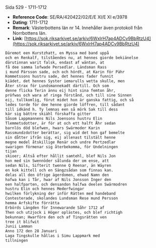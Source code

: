 Sida 529 - 1711-1712

- **Reference Code**: SE/RA/420422/02/E/E XI/E XI e/3978
- **Dating**: 1711-1712
- **Remark**: Västerbottens län nr 14. Innehåller även protokoll från Norrbottens län.
- **Link**: [https://sok.riksarkivet.se/arkiv/6WxlrH7ap4ADCv9BbRtzU4](https://sok.riksarkivet.se/arkiv/6WxlrH7ap4ADCv9BbRtzU4)

```txt linenums="1"
Däremot een Kurstzhatt, en Myssa med band uppå
och en Renkalf, tilståendes nu, at hennes giorde bekiänelse
därutinnan warit falsk, endast af wäntan, at
få dee samma lofwade Persedlar. Ländsman Rass
i mund Pärsson sade, och och hördt, at Karin för Pähr
Kommetssons hustru sade, det hennes fader funnit
kiädet, det hennes Syster iemarulls wetta skulle, men
Åter strax för Lundsmannekadt därtill. Och som
denne flicka Terin ännu eij hint sina femton åhr,
pröfwas och wara af ringa förstånd, och till sine Sinnen
eij, tullkomlig, förut midet hon är ganska fattig, och så
ledes torde för dee henne giorde löffren, till sådant
till idkänd h. Ty lemnas een så mörk Sak till dess
kär sig bättre skiähl förskaffa gitter
Såsom Lappmannens Nils Joensons hustru Elin
Tlemmetsdotter, är för at och ett halft Åhr sedan
barnlös död blefwen, hwars Swärmoder Karin
Rassmundzdotter berättar, sig wid det hon gaf bemelte
sin dåtter ifrån sig, eij allenast tilstält henne
megne medel åtskillige Renär och undre Pertzedlar
swarigen förmenar sig återbekomma, för Undelningen
tijan
skioer; Altså efter hållit samtehl, blef Nils Jon
hon med sin Swennöder sålunda der om ense, att
sedan Nils, Sifterit twenne Q Reenar, än Wäyren
en kok kittell och en Sängzsådan som finnas kan.
delas all den öfrige ägerdomen, ehwad Namn den
hafwa kan i Tår, hwar af Nils Jonsson Inger den
een halfparten, och densandon halfwa deelen Swärmodren
hustru Elin och hennes Mederfwingar
hwilken förlykning der inför Rätten med handeband
Contesterade, skolandes Lundsman Rese mund Persson
hemma Arfskifte förrätta
Erbörds Längden för Innewarande Såhr 1712 af
Then och utzjock i Höger oplästes, och blef richtigh
bekunnan; Hwarföre den och af Tingsrätten ven
tree it blifwit
Junii Lamman
Anno 172 den 28 Januari
Laga Tingskulle hållas i Simu Lappmark med
tillningen
```
